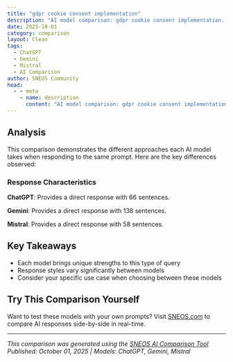 ```yaml
---
title: "gdpr cookie consent implementation"
description: "AI model comparison: gdpr cookie consent implementation..."
date: 2025-10-01
category: comparison
layout: Clean
tags:
  - ChatGPT
  - Gemini
  - Mistral
  - AI Comparison
author: SNEOS Community
head:
  - - meta
    - name: description
      content: "AI model comparison: gdpr cookie consent implementation..."
---
```


<ChatComparison
  title="gdpr cookie consent implementation"
  prompt="gdpr cookie consent implementation"
  :responses='{"ChatGPT": "Implementing GDPR cookie consent on your website involves informing users about the use of cookies, obtaining their explicit consent before setting non-essential cookies, and allowing them to manage their preferences. Here\u0027s a step-by-step guide to implementing GDPR-compliant cookie consent:\n\n---\n\n### Step 1: Understand the GDPR Requirements for Cookies\n\n- **Inform** users about the types of cookies used (e.g., necessary, preferences, statistics, marketing).\n- **Obtain explicit consent** before setting non-essential cookies.\n- **Allow users to manage cookie preferences** and withdraw consent anytime.\n- **Keep records** of user consent.\n\n---\n\n### Step 2: Create a Cookie Consent Banner or Popup\n\nThe banner should appear on the user\u2019s first visit and:\n\n- Inform users about cookie usage.\n- Provide options to accept all, reject all, or customize preferences.\n- Link to a detailed cookie policy.\n\n---\n\n### Step 3: Implement the Consent Mechanism in Code\n\nYou can implement this manually or use third-party tools.\n\n#### Option 1: Use a Third-Party Cookie Consent Tool\n\nPopular tools:\n\n- **Cookiebot** (https://www.cookiebot.com/)\n- **OneTrust** (https://www.onetrust.com/)\n- **Osano** (https://www.osano.com/)\n- **Tarteaucitron.js** (open source)\n\nThese tools provide scripts that automatically display consent banners and manage cookie settings.\n\n---\n\n#### Option 2: Manual Implementation Using JavaScript\n\nHere\u2019s a simple example:\n\n\u0060\u0060\u0060html\n\u003C!-- Cookie Consent Banner --\u003E\n\u003Cdiv id=\u0022cookieConsent\u0022 style=\u0022position: fixed; bottom:0; background: #222; color: #fff; width: 100%; padding: 20px; text-align: center; display: none;\u0022\u003E\n We use cookies to improve your experience. By continuing, you accept our \u003Ca href=\u0022/cookie-policy\u0022 style=\u0022color: #4CAF50;\u0022\u003Ecookie policy\u003C/a\u003E.\n \u003Cbutton id=\u0022acceptCookies\u0022 style=\u0022margin-left: 15px; padding: 10px;\u0022\u003EAccept\u003C/button\u003E\n \u003Cbutton id=\u0022declineCookies\u0022 style=\u0022margin-left: 10px; padding: 10px;\u0022\u003EDecline\u003C/button\u003E\n\u003C/div\u003E\n\n\u003Cscript\u003E\n // Function to get cookie value by name\n function getCookie(name) {\n let value = \u0022; \u0022 \u002B document.cookie;\n let parts = value.split(\u0022; \u0022 \u002B name \u002B \u0022=\u0022);\n if (parts.length === 2) return parts.pop().split(\u0022;\u0022).shift();\n }\n\n // Show banner if no consent cookie set\n window.onload = function() {\n let consent = getCookie(\u0027cookieConsent\u0027);\n if (!consent) {\n document.getElementById(\u0027cookieConsent\u0027).style.display = \u0027block\u0027;\n } else if (consent === \u0027accepted\u0027) {\n // Initialize your tracking/marketing scripts here\n enableCookies();\n }\n };\n\n // Accept cookies button\n document.getElementById(\u0027acceptCookies\u0027).onclick = function() {\n document.cookie = \u0022cookieConsent=accepted; path=/; max-age=\u0022 \u002B 60*60*24*365;\n document.getElementById(\u0027cookieConsent\u0027).style.display = \u0027none\u0027;\n enableCookies();\n };\n\n // Decline cookies button\n document.getElementById(\u0027declineCookies\u0027).onclick = function() {\n document.cookie = \u0022cookieConsent=declined; path=/; max-age=\u0022 \u002B 60*60*24*365;\n document.getElementById(\u0027cookieConsent\u0027).style.display = \u0027none\u0027;\n disableCookies();\n };\n\n function enableCookies() {\n // Load and initialize non-essential cookies or tracking scripts\n // Example: Google Analytics, Facebook Pixel, etc.\n }\n\n function disableCookies() {\n // Ensure non-essential cookies are not set or cookies are removed\n }\n\u003C/script\u003E\n\u0060\u0060\u0060\n\n---\n\n### Step 4: Blocking Non-Essential Cookies Before Consent\n\nMake sure that any non-essential cookie-generating scripts (e.g., Google Analytics) are only loaded if the user consents. For example:\n\n\u0060\u0060\u0060html\n\u003Cscript\u003E\n function enableCookies() {\n // Example: load Google Analytics script dynamically\n var gaScript = document.createElement(\u0027script\u0027);\n gaScript.src = \u0022https://www.googletagmanager.com/gtag/js?id=YOUR_TRACKING_ID\u0022;\n document.head.appendChild(gaScript);\n\n window.dataLayer = window.dataLayer || [];\n function gtag(){dataLayer.push(arguments);}\n gtag(\u0027js\u0027, new Date());\n gtag(\u0027config\u0027, \u0027YOUR_TRACKING_ID\u0027);\n }\n\u003C/script\u003E\n\u0060\u0060\u0060\n\n---\n\n### Step 5: Create a Cookie Policy Page\n\nA detailed cookie policy should explain:\n\n- What cookies are used\n- Purpose of each cookie category\n- How users can manage/delete cookies\n- Contact information\n\n---\n\n### Additional Tips\n\n- Use **granular consent** if possible (allow users to consent to categories, e.g., statistics but not marketing).\n- Make consent **easy to withdraw**.\n- Regularly review and update your cookie consent implementation.\n\n---\n\nIf you want a quick and easy way to be GDPR compliant, I recommend integrating a service like Cookiebot, as it takes care of most complexity.\n\nLet me know if you\u0027d like help with a specific platform or framework!", "Gemini": "Implementing GDPR cookie consent can seem daunting, but breaking it down into steps makes it much more manageable. Here\u0027s a comprehensive guide, focusing on best practices and practical considerations:\n\n**1. Understanding the Basics of GDPR and ePrivacy Directive (Cookie Law):**\n\n* **GDPR (General Data Protection Regulation):** A European Union regulation that protects the privacy of EU citizens and requires explicit consent for data processing, including the use of cookies. Even if your business isn\u0027t based in the EU, if you collect data from EU citizens, GDPR applies.\n* **ePrivacy Directive (Cookie Law):** Complements the GDPR and specifically addresses online tracking technologies like cookies. It mandates that websites get informed consent *before* placing non-essential cookies on a user\u0027s device.\n* **Key Requirements:**\n * **Prior Consent:** Users must actively and unambiguously consent *before* non-essential cookies are placed on their devices.\n * **Informed Consent:** Users must be provided with clear and concise information about the cookies being used, their purpose, and who is using them.\n * **Granular Consent:** Users should have the option to consent to different categories of cookies (e.g., analytics, advertising).\n * **Easy Withdrawal:** Users must be able to easily withdraw their consent at any time.\n * **Proof of Consent:** You must be able to demonstrate that you have obtained consent for each user.\n * **Transparency:** Your privacy policy and cookie policy must be easily accessible and understandable.\n\n**2. Cookie Categorization: Essential vs. Non-Essential:**\n\n* **Essential Cookies (Strictly Necessary):** These are crucial for the website to function properly. They are typically exempt from requiring consent. Examples include:\n * Session cookies: Maintaining user login state\n * Shopping cart cookies: Remembering items in a shopping cart\n * Security cookies: Enhancing website security\n * Load balancing cookies: Distributing traffic across servers\n* **Non-Essential Cookies (Require Consent):** These are used for tracking, analytics, advertising, and other purposes that are not strictly necessary for the website to function. Examples include:\n * Analytics cookies: Tracking website usage and user behavior (e.g., Google Analytics, Matomo)\n * Advertising cookies: Serving personalized ads and tracking ad performance (e.g., Google Ads, Facebook Pixel)\n * Social media cookies: Enabling social media sharing and features\n * Personalization cookies: Remembering user preferences\n\n**3. Choosing a Cookie Consent Solution:**\n\nYou have several options, ranging from DIY implementations to using specialized consent management platforms (CMPs).\n\n* **DIY (Do-It-Yourself):** This requires technical expertise and a thorough understanding of GDPR requirements. It involves:\n * Writing your own JavaScript code to manage cookie consent.\n * Creating and managing your own cookie consent banner.\n * Managing cookie blocking and unblocking based on user consent.\n * Storing and managing user consent data.\n * Maintaining a detailed cookie policy.\n * This is generally *not* recommended unless you have significant technical and legal resources. The risk of non-compliance is high.\n* **Cookie Consent Plugins/Libraries:** Many CMS platforms (WordPress, Drupal, Joomla) have plugins available. These can simplify the implementation but require careful configuration and may not offer the most advanced features. Examples:\n * **WordPress:** CookieYes, Complianz, Borlabs Cookie, Cookie Notice.\n * **Joomla:** OsCookieConsent, JoomCookie.\n * **Drupal:** EU Cookie Compliance.\n * **Pros:** Easier than DIY, often free or low-cost, integrate with CMS.\n * **Cons:** May not be fully customizable, limited features in free versions, requires careful configuration to ensure compliance.\n* **Consent Management Platforms (CMPs):** These are dedicated services designed to handle all aspects of cookie consent management. They offer advanced features, such as:\n * Automated cookie scanning and categorization.\n * Customizable cookie consent banners and pop-ups.\n * Granular consent options.\n * Consent logging and reporting.\n * Integration with advertising platforms.\n * Compliance with GDPR and other privacy regulations.\n * Geo-targeting (displaying different consent banners based on user location).\n * **Examples:** Cookiebot, OneTrust, TrustArc, Didomi, Usercentrics.\n * **Pros:** Comprehensive features, robust compliance, ongoing updates, often includes legal expertise.\n * **Cons:** More expensive than plugins, may require more technical integration.\n\n**4. Implementing the Cookie Consent Banner/Pop-Up:**\n\n* **Design and Content:**\n * **Clear and Concise Language:** Use plain language that is easy for users to understand. Avoid legal jargon.\n * **Prominent Display:** Make the banner/pop-up visible and easily accessible to users.\n * **Information About Cookies:** Explain what cookies are, why you use them, and what data they collect.\n * **Purpose of Cookies:** Clearly state the purpose of each category of cookies (e.g., analytics, advertising).\n * **Third-Party Cookies:** Identify any third-party cookies being used and the third parties involved.\n * **Consent Options:** Provide clear and unambiguous consent options (e.g., \u0022Accept All,\u0022 \u0022Reject All,\u0022 \u0022Customize\u0022).\n * **Privacy Policy Link:** Include a link to your privacy policy and cookie policy.\n * **Withdrawal Information:** Clearly explain how users can withdraw their consent at any time.\n * **Pre-checked boxes are NOT allowed:** Users must actively opt-in to non-essential cookies.\n* **Technical Implementation:**\n * **Blocking Cookies Before Consent:** Crucially, **no non-essential cookies should be placed on the user\u0027s device until they have given their consent.** This is the most important technical aspect.\n * **Cookie Blocking Methods:** CMPs and some plugins can automatically block cookies. If you\u0027re doing it yourself, you\u0027ll need to use JavaScript to control cookie placement based on the user\u0027s consent choices.\n * **Consent Tracking:** Record the user\u0027s consent choices (which categories they accepted or rejected) and store this data securely. You\u0027ll need this for auditing purposes.\n * **Cookie Management:** Implement a mechanism to remove cookies if the user withdraws their consent.\n * **Mobile Considerations:** Ensure the banner/pop-up is responsive and works well on mobile devices.\n\n**5. Cookie Policy:**\n\n* **Create a Dedicated Cookie Policy Page:** This page should provide detailed information about the cookies used on your website.\n* **Content of the Cookie Policy:**\n * **What are cookies?** Explain what cookies are and how they work.\n * **Types of Cookies Used:** List all the cookies used on your website, categorized as essential or non-essential.\n * **Purpose of Each Cookie:** Describe the specific purpose of each cookie.\n * **Third-Party Cookies:** Identify any third-party cookies and the third parties involved.\n * **Expiration Dates:** Specify how long each cookie will remain on the user\u0027s device.\n * **How to Control Cookies:** Explain how users can manage their cookie preferences, including how to withdraw their consent.\n * **Contact Information:** Provide contact information for users who have questions or concerns about your cookie policy.\n* **Accessibility:** Make the cookie policy easily accessible from your website\u0027s footer and from the cookie consent banner/pop-up.\n\n**6. Privacy Policy:**\n\n* Ensure your privacy policy is up-to-date and accurately reflects your data processing practices, including the use of cookies.\n* Link to your cookie policy from your privacy policy.\n\n**7. Consent Logging and Management:**\n\n* **Store Consent Data:** You must store records of user consent to demonstrate compliance. This should include:\n * The date and time of consent.\n * The user\u0027s consent choices (which categories they accepted or rejected).\n * The method of consent (e.g., clicking a button on the consent banner).\n* **Secure Storage:** Store consent data securely to protect user privacy.\n* **Data Retention:** Establish a data retention policy for consent data.\n* **Access and Rectification:** Provide users with the ability to access and rectify their consent data.\n\n**8. Testing and Monitoring:**\n\n* **Thorough Testing:** Test your cookie consent implementation thoroughly to ensure that it is working correctly and that no non-essential cookies are being placed without consent.\n* **Regular Scanning:** Periodically scan your website for new or updated cookies.\n* **Monitoring:** Monitor your website\u0027s cookie consent implementation to ensure that it remains compliant with GDPR.\n\n**9. Legal Review:**\n\n* **Consult with a Legal Professional:** It\u0027s highly recommended to consult with a legal professional who specializes in GDPR and privacy law to ensure that your cookie consent implementation is fully compliant.\n* **Stay Updated:** Keep up-to-date with changes to GDPR and ePrivacy Directive regulations and update your cookie consent implementation accordingly.\n\n**Example Workflow (Using a CMP):**\n\n1. **Choose a CMP:** Select a CMP that meets your needs and budget.\n2. **Implement the CMP:** Follow the CMP\u0027s instructions to install and configure it on your website. This usually involves adding a JavaScript snippet to your website\u0027s code.\n3. **Configure the CMP:**\n * Define the categories of cookies you use.\n * Customize the appearance of the consent banner.\n * Specify the legal basis for processing data (usually consent for non-essential cookies).\n * Configure data retention periods.\n * Set up integrations with advertising platforms.\n4. **Scan Your Website:** Run a scan of your website to identify all cookies being used.\n5. **Categorize Cookies:** Categorize each cookie as essential or non-essential and assign it to the appropriate category within the CMP.\n6. **Block Cookies Before Consent:** Configure the CMP to block non-essential cookies until the user gives their consent.\n7. **Publish the Changes:** Publish the changes to your website.\n8. **Test and Monitor:** Test the cookie consent implementation and monitor it regularly to ensure that it is working correctly.\n9. **Update Your Policies:** Update your cookie policy and privacy policy to reflect your cookie consent practices.\n\n**Key Considerations:**\n\n* **Transparency is paramount:** Be upfront and honest with users about how you use cookies.\n* **User experience matters:** Design your cookie consent banner in a way that is user-friendly and does not disrupt the user experience.\n* **Compliance is an ongoing process:** GDPR is a complex and evolving regulation. You need to continuously monitor your compliance and make adjustments as needed.\n* **Mobile-first approach:** Ensure compatibility across all devices.\n* **Auditing is crucial:** Regularly audit your cookies and consent mechanisms to ensure compliance.\n\nBy following these steps, you can implement a GDPR-compliant cookie consent solution that protects user privacy and helps you avoid costly fines. Remember to prioritize transparency, user choice, and ongoing monitoring to maintain compliance. Using a reputable CMP is often the best way to ensure you are meeting all the complex requirements of GDPR and related regulations. Good luck!\n", "Mistral": "Implementing GDPR-compliant cookie consent involves several steps to ensure that you are collecting and managing user consent in accordance with the General Data Protection Regulation (GDPR). Here\u2019s a step-by-step guide to help you implement GDPR cookie consent:\n\n### 1. Understand GDPR Requirements\n- **Consent**: Users must give explicit consent before cookies are set.\n- **Transparency**: Users must be informed about the types of cookies used and their purposes.\n- **Control**: Users must have the ability to withdraw consent at any time.\n- **Documentation**: Keep records of user consent.\n\n### 2. Identify Cookies\n- **Audit**: Conduct an audit to identify all cookies used on your website.\n- **Classification**: Classify cookies into categories such as necessary, performance, functional, and marketing.\n\n### 3. Create a Cookie Policy\n- **Transparency**: Clearly explain the types of cookies used, their purposes, and how users can manage their preferences.\n- **Accessibility**: Ensure the cookie policy is easily accessible from every page of your website.\n\n### 4. Implement a Cookie Consent Banner\n- **Design**: Create a banner that appears when users first visit your website.\n- **Information**: Include a brief explanation of why cookies are used and a link to your cookie policy.\n- **Options**: Provide options for users to accept all cookies, reject all cookies, or customize their preferences.\n\n### 5. Customize Cookie Preferences\n- **Settings Panel**: Implement a settings panel where users can enable or disable different categories of cookies.\n- **Save Preferences**: Ensure that user preferences are saved and respected on subsequent visits.\n\n### 6. Block Cookies Until Consent is Given\n- **Script Blocking**: Use JavaScript to block non-essential cookies until the user gives consent.\n- **Consent Management**: Implement a consent management platform (CMP) if needed to handle complex consent scenarios.\n\n### 7. Provide a Way to Withdraw Consent\n- **Withdraw Option**: Ensure users can easily withdraw their consent at any time.\n- **Update Preferences**: Allow users to update their cookie preferences through the settings panel.\n\n### 8. Document Consent\n- **Logging**: Keep a log of user consent, including the date and time of consent, the user\u2019s preferences, and any changes made.\n- **Compliance**: Ensure that your consent management practices comply with GDPR requirements.\n\n### 9. Test and Monitor\n- **Testing**: Thoroughly test the cookie consent implementation to ensure it works correctly.\n- **Monitoring**: Regularly monitor and update your cookie policy and consent mechanisms to stay compliant with GDPR.\n\n### Example Implementation\n\nHere\u2019s a basic example of how you might implement a cookie consent banner using JavaScript:\n\n\u0060\u0060\u0060html\n\u003C!DOCTYPE html\u003E\n\u003Chtml lang=\u0022en\u0022\u003E\n\u003Chead\u003E\n \u003Cmeta charset=\u0022UTF-8\u0022\u003E\n \u003Cmeta name=\u0022viewport\u0022 content=\u0022width=device-width, initial-scale=1.0\u0022\u003E\n \u003Ctitle\u003EGDPR Cookie Consent\u003C/title\u003E\n \u003Cstyle\u003E\n #cookieConsent {\n position: fixed;\n bottom: 0;\n left: 0;\n width: 100%;\n background: #000;\n color: #fff;\n text-align: center;\n padding: 10px;\n z-index: 1000;\n }\n #cookieConsent button {\n margin: 5px;\n padding: 10px;\n background: #fff;\n color: #000;\n border: none;\n cursor: pointer;\n }\n \u003C/style\u003E\n\u003C/head\u003E\n\u003Cbody\u003E\n \u003Cdiv id=\u0022cookieConsent\u0022\u003E\n We use cookies to improve your experience. \u003Ca href=\u0022cookie-policy.html\u0022\u003ELearn more\u003C/a\u003E\n \u003Cbutton onclick=\u0022acceptCookies()\u0022\u003EAccept\u003C/button\u003E\n \u003Cbutton onclick=\u0022rejectCookies()\u0022\u003EReject\u003C/button\u003E\n \u003C/div\u003E\n\n \u003Cscript\u003E\n function acceptCookies() {\n document.cookie = \u0022cookieConsent=accepted; path=/; max-age=\u0022 \u002B 60*60*24*365;\n document.getElementById(\u0027cookieConsent\u0027).style.display = \u0027none\u0027;\n // Load non-essential cookies here\n }\n\n function rejectCookies() {\n document.cookie = \u0022cookieConsent=rejected; path=/; max-age=\u0022 \u002B 60*60*24*365;\n document.getElementById(\u0027cookieConsent\u0027).style.display = \u0027none\u0027;\n // Ensure non-essential cookies are not loaded\n }\n\n function checkCookieConsent() {\n const consent = document.cookie.split(\u0027; \u0027).find(row =\u003E row.startsWith(\u0027cookieConsent=\u0027));\n if (consent === \u0027cookieConsent=accepted\u0027) {\n document.getElementById(\u0027cookieConsent\u0027).style.display = \u0027none\u0027;\n // Load non-essential cookies here\n } else if (consent === \u0027cookieConsent=rejected\u0027) {\n document.getElementById(\u0027cookieConsent\u0027).style.display = \u0027none\u0027;\n // Ensure non-essential cookies are not loaded\n }\n }\n\n window.onload = checkCookieConsent;\n \u003C/script\u003E\n\u003C/body\u003E\n\u003C/html\u003E\n\u0060\u0060\u0060\n\n### Additional Considerations\n- **Third-Party Services**: Ensure that any third-party services you use are also GDPR-compliant.\n- **Regular Audits**: Regularly audit your cookie usage and update your cookie policy accordingly.\n- **User Experience**: Ensure that the consent process does not negatively impact the user experience.\n\nBy following these steps, you can implement a GDPR-compliant cookie consent mechanism on your website."}' 
  published-date="19:13"
/>

## Analysis

This comparison demonstrates the different approaches each AI model takes when responding to the same prompt. Here are the key differences observed:

### Response Characteristics

**ChatGPT**: Provides a direct response with 66 sentences. 

**Gemini**: Provides a direct response with 138 sentences. 

**Mistral**: Provides a direct response with 58 sentences. 

## Key Takeaways

- Each model brings unique strengths to this type of query
- Response styles vary significantly between models
- Consider your specific use case when choosing between these models

## Try This Comparison Yourself

Want to test these models with your own prompts? Visit [SNEOS.com](https://sneos.com) to compare AI responses side-by-side in real-time.

---

*This comparison was generated using the [SNEOS AI Comparison Tool](https://sneos.com)*
*Published: October 01, 2025 | Models: ChatGPT, Gemini, Mistral*
